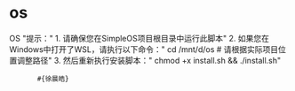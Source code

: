 # os
OS
"提示："
    1. 请确保您在SimpleOS项目根目录中运行此脚本"
    2. 如果您在Windows中打开了WSL，请执行以下命令："
       cd /mnt/d/os  # 请根据实际项目位置调整路径"
    3. 然后重新执行安装脚本："
       chmod +x install.sh && ./install.sh"



           #{徐晨皓}
    

